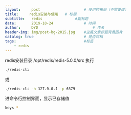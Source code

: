 ```yaml
---
layout:     post   				    # 使用的布局（不需要改）
title:     redis安装与使用   # 标题
subtitle:   redis               #副标题
date:       2019-10-24 				# 时间
author:     DYD 						# 作者
header-img: img/post-bg-2015.jpg 	#这篇文章标题背景图片
catalog: true 						# 是否归档
tags:								#标签
    - redis
---
```


redis安装目录
/opt/redis/redis-5.0.0/src
执行

```bash
./redis-cli
```
或

```bash
./redis-cli -h 127.0.0.1 -p 6379
```

进命令行控制界面，显示已存储值

```bash
keys *
```

